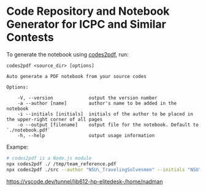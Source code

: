 # Code Repository and Notebook Generator for ICPC and Similar Contests

To generate the notebook using [codes2pdf](https://github.com/Erfaniaa/codes2pdf), run:

```plaintext
codes2pdf <source_dir> [options]

Auto generate a PDF notebook from your source codes

Options:

    -V, --version             output the version number
    -a --author [name]        author's name to be added in the notebook
    -i --initials [initials]  initials of the author to be placed in the upper-right corner of all pages
    -o --output [filename]    output file for the notebook. Default to `./notebook.pdf`
    -h, --help                output usage information
```

Exampe:

```sh
# codes2pdf is a Node.js module
npx codes2pdf ./ /tmp/team_reference.pdf
npx codes2pdf ./src --author "NSU\_TravelingSolvesmen" --initials "NSU"
```


https://vscode.dev/tunnel/lib612-hp-elitedesk-/home/nadman
